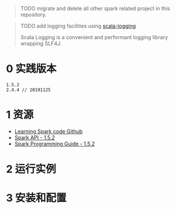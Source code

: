 
> TODO migrate and delete all other spark related project in this repository.

> TODO add logging facilities using [scala-logging](https://github.com/typesafehub/scala-logging)
>
> Scala Logging is a convenient and performant logging library wrapping SLF4J.


# 0 实践版本

	1.5.2
	2.4.4 // 20191125

# 1 资源

+ [Learning Spark code Github](https://github.com/databricks/learning-spark)
+ [Spark API - 1.5.2](https://spark.apache.org/docs/1.5.2/api/scala/index.html#package)
+ [Spark Programming Guide - 1.5.2](http://spark.apache.org/docs/1.5.2/programming-guide.html)

# 2 运行实例

# 3 安装和配置

